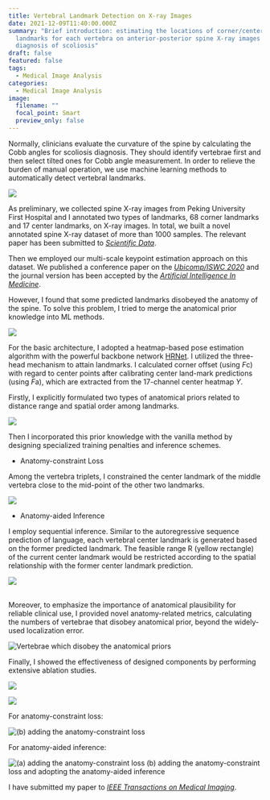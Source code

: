 ```yaml
---
title: Vertebral Landmark Detection on X-ray Images
date: 2021-12-09T11:40:00.000Z
summary: "Brief introduction: estimating the locations of corner/center
  landmarks for each vertebra on anterior-posterior spine X-ray images for the
  diagnosis of scoliosis"
draft: false
featured: false
tags:
  - Medical Image Analysis
categories:
  - Medical Image Analysis
image:
  filename: ""
  focal_point: Smart
  preview_only: false
---
```

Normally, clinicians evaluate the curvature of the spine by calculating the Cobb angles for scoliosis diagnosis. They should identify vertebrae first and then select tilted ones for Cobb angle measurement. In order to relieve the burden of manual operation, we use machine learning methods to automatically detect vertebral landmarks.

![](sample-of-annotations.png)

As preliminary, we collected spine X-ray images from Peking University First Hospital and I annotated two types of landmarks, 68 corner landmarks and 17 center landmarks, on X-ray images. In total, we built a novel annotated spine X-ray dataset of more than 1000 samples.  The relevant paper has been submitted to *[Scientific Data](https://www.nature.com/sdata/journal-information)*. 

Then we employed our multi-scale keypoint estimation approach on this dataset. We published a conference paper on the *[Ubicomp/ISWC 2020](https://dl.acm.org/doi/abs/10.1145/3410530.3414317?casa_token=oZ2h0lvky8cAAAAA:4De6qYwKoZPtmtfntQ1fxUy-EFtzG1JDq6BMhm6tuZuQt7MGHBFJVjDRTfSKsgn8F1vZ-E5YPBAZWg4)* and the journal version has been accepted by the *[Artificial Intelligence In Medicine](https://www.sciencedirect.com/science/article/pii/S0933365721002281)*.

However, I found that some predicted landmarks disobeyed the anatomy of the spine. To solve this problem,  I tried to merge the anatomical prior knowledge into ML methods. 

![](overall-architecture_1.png)

For the basic architecture, I adopted a heatmap-based pose estimation algorithm with the powerful backbone network [HRNet](https://arxiv.org/abs/1908.07919). I utilized the three-head mechanism to attain landmarks. I calculated corner offset (using *F*c) with regard to center points after calibrating center land-mark predictions (using *F*a), which are extracted from the 17-channel center heatmap *Y*.

Firstly, I explicitly formulated two types of anatomical priors related to distance range and spatial order among landmarks. 

![](图片1.png)

Then I incorporated this prior knowledge with the vanilla method by designing specialized training penalties and inference schemes.

* Anatomy-constraint Loss

Among the vertebra triplets, I constrained the center landmark of the middle vertebra close to the mid-point of the other two landmarks.

![](triplet-loss.png)

* Anatomy-aided Inference

I employ sequential inference. Similar to the autoregressive sequence prediction of language, each vertebral center landmark is generated based on the former predicted landmark. The feasible range R (yellow rectangle) of the current center landmark would be restricted according to the spatial relationship with the former center landmark prediction. 

![](inf.png)

\
Moreover, to emphasize the importance of anatomical plausibility for reliable clinical use, I provided novel anatomy-related metrics, calculating the numbers of vertebrae that disobey anatomical prior, beyond the widely-used localization error. 

![](fail_constraints_update.png "Vertebrae which disobey the anatomical priors")

Finally, I showed the effectiveness of designed components by performing extensive ablation studies. 

![](screenshot-20220202-172249.png)

![](screenshot-20220202-170957.png)

For anatomy-constraint loss:

![](results_1.png "(b) adding the anatomy-constraint loss")

For anatomy-aided inference:

![](inf_results.png "(a) adding the anatomy-constraint loss (b) adding the anatomy-constraint loss and adopting the anatomy-aided inference")

I have submitted my paper to *[IEEE Transactions on Medical Imaging](https://ieeexplore.ieee.org/xpl/RecentIssue.jsp?punumber=42)*.